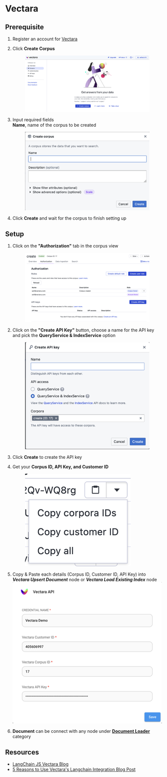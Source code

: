 # Vectara

## Prerequisite

1.  Register an account for [Vectara](https://console.vectara.com/signup)
2.  Click **Create Corpus**

    <figure><img src="../.gitbook/assets/vectara/1.png" alt=""><figcaption></figcaption></figure>
3.  Input required fields\
    **Name**, name of the corpus to be created

    <figure><img src="../.gitbook/assets/vectara/2.png" alt=""><figcaption></figcaption></figure>
4.  Click **Create** and wait for the corpus to finish setting up

## Setup

1.  Click on the **"Authorization"** tab in the corpus view

    <figure><img src="../.gitbook/assets/vectara/3.png" alt=""><figcaption></figcaption></figure>
2.  Click on the **"Create API Key"** button, choose a name for the API key and pick the **QueryService & IndexService** option

    <figure><img src="../.gitbook/assets/vectara/4.png" alt=""><figcaption></figcaption></figure>
3.  Click **Create** to create the API key
4.  Get your **Corpus ID, API Key, and Customer ID**

    <figure><img src="../.gitbook/assets/vectara/5.png" alt=""><figcaption></figcaption></figure>
5. Copy & Paste each details (Corpus ID, Customer ID, API Key) into _**Vectara Upsert Document**_ node or _**Vectara Load Existing Index**_ node\
   ![](<../.gitbook/assets/vectara/7.png>)
6. **Document** can be connect with any node under [**Document Loader**](../document-loaders.md) category

## Resources

* [LangChain JS Vectara Blog](https://blog.langchain.dev/langchain-vectara-better-together/)
* [5 Reasons to Use Vectara's Langchain Integration Blog Post](https://vectara.com/5-reasons-to-use-vectaras-langchain-integration/)
